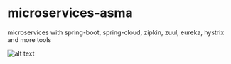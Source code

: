 # microservices-asma
microservices with spring-boot, spring-cloud, zipkin, zuul, eureka, hystrix and more tools 

![alt text](microservices-asma/gr.png)
